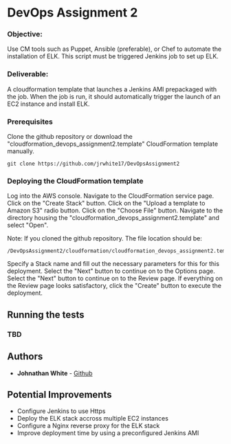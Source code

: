 # DevOps Assignment 2

### Objective:
Use CM tools such as Puppet, Ansible (preferable), or Chef to automate the installation of ELK. This script must be triggered Jenkins job to set up ELK.
 
### Deliverable:
A cloudformation template that launches a Jenkins AMI prepackaged with the job. When the job is run, it should automatically trigger the launch of an EC2 instance and install ELK.

### Prerequisites

Clone the github repository or download the "cloudformation_devops_assignment2.template" CloudFormation template manually.

```
git clone https://github.com/jrwhite17/DevOpsAssignment2
```

### Deploying the CloudFormation template

Log into the AWS console.
Navigate to the CloudFormation service page.
Click on the "Create Stack" button.
Click on the "Upload a template to Amazon S3" radio button.
Click on the "Choose File" button.
Navigate to the directory housing the "cloudformation_devops_assignment2.template" and select "Open".

Note: If you cloned the github repository. The file location should be:
```
/DevOpsAssignment2/cloudformation/cloudformation_devops_assignment2.template
```

Specify a Stack name and fill out the necessary parameters for this for this deployment.
Select the "Next" button to continue on to the Options page.
Select the "Next" button to continue on to the Review page.
If everything on the Review page looks satisfactory, click the "Create" button to execute the deployment.



## Running the tests

### TBD

## Authors

* **Johnathan White** - [Github](https://github.com/jrwhite17)

## Potential Improvements

* Configure Jenkins to use Https
* Deploy the ELK stack accross multiple EC2 instances
* Configure a Nginx reverse proxy for the ELK stack
* Improve deployment time by using a preconfigured Jenkins AMI


